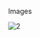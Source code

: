 Images


![2](https://user-images.githubusercontent.com/99811343/154409869-e98e8095-bca1-49e7-92f4-60c230dbd17e.jpg)
